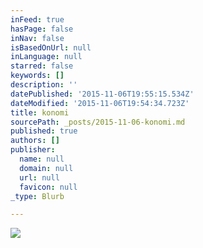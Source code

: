 ```yaml
---
inFeed: true
hasPage: false
inNav: false
isBasedOnUrl: null
inLanguage: null
starred: false
keywords: []
description: ''
datePublished: '2015-11-06T19:55:15.534Z'
dateModified: '2015-11-06T19:54:34.723Z'
title: konomi
sourcePath: _posts/2015-11-06-konomi.md
published: true
authors: []
publisher:
  name: null
  domain: null
  url: null
  favicon: null
_type: Blurb

---
```

![](https://the-grid-user-content.s3-us-west-2.amazonaws.com/5628ee11-077f-45f0-8e46-d0260c224613.jpg)